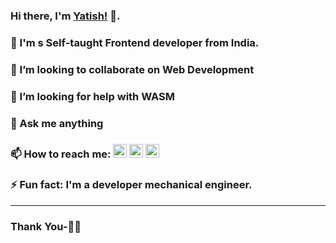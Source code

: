 ### Hi there, I'm [Yatish!](https://suwalka.github.io/yatish/) 👋.
### 🔭 I'm s Self-taught Frontend developer from India.
### 👯 I’m looking to collaborate on Web Development
### 🤔 I’m looking for help with WASM
### 💬 Ask me anything
### 📫 How to reach me: [<img src="https://cdn.jsdelivr.net/npm/simple-icons@v3/icons/linkedin.svg" width="22px" >](https://www.linkedin.com/in/yatish-1/) [<img src="https://cdn.jsdelivr.net/npm/simple-icons@v3/icons/twitter.svg" width="22px" >](https://twitter.com/yksuwalka) [<img src="https://cdn.jsdelivr.net/npm/simple-icons@v3/icons/gmail.svg" width="22px" >](mailto:yatishcorporate@gmail.com) 
### ⚡ Fun fact: I'm a developer mechanical engineer.

***********************************

### Thank You-🙏🏼
